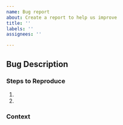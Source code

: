 ```yaml
---
name: Bug report
about: Create a report to help us improve
title: ''
labels: ''
assignees: ''

---
```


<!--
This repository tracks issues and feature requests related to Mojo Programming Language and the Playground. 
-->

## Bug Description

<!--
What is the current, unexpected behavior?

Please also include the expected behavior in your description.
-->

### Steps to Reproduce

<!--
Explain how to reproduce the issue in steps:
for example,
1. Which pre-existing notebook failed and steps that led to failure.
2. Relevant code snippet that did not work as expected
3. If applicable, add screenshots to help explain your problem.
4. Anything else that is relevant to help debug the issue
-->
1. 
2. 


### Context
<!-- 
To help us debug issues better, 
execute the following code in a separate notebook and paste the output in the issue

```
%%python
import subprocess

subprocess.Popen(["cat", "/proc/self/cgroup"])
```
-->

